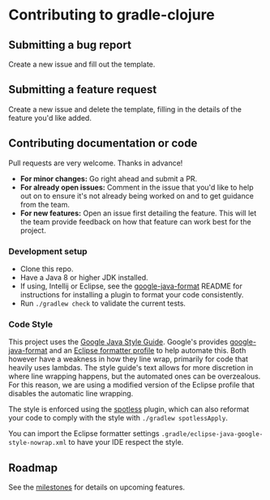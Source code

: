 # Contributing to gradle-clojure

## Submitting a bug report

Create a new issue and fill out the template.

## Submitting a feature request

Create a new issue and delete the template, filling in the details of the feature
you'd like added.

## Contributing documentation or code

Pull requests are very welcome. Thanks in advance!

- **For minor changes:** Go right ahead and submit a PR.
- **For already open issues:** Comment in the issue that you'd like to help out on to ensure it's not already being worked on and to get guidance from the team.
- **For new features:** Open an issue first detailing the feature. This will let the team provide feedback on how that feature can work best for the project.

### Development setup

- Clone this repo.
- Have a Java 8 or higher JDK installed.
- If using, Intellij or Eclipse, see the [google-java-format](https://github.com/google/google-java-format) README for instructions for installing a plugin to format your code consistently.
- Run `./gradlew check` to validate the current tests.

### Code Style

This project uses the [Google Java Style Guide](https://google.github.io/styleguide/javaguide.html). Google's provides [google-java-format](https://github.com/google/google-java-format) and an [Eclipse formatter profile](https://github.com/google/styleguide/blob/gh-pages/eclipse-java-google-style.xml) to help automate this. Both however have a weakness in how they line wrap, primarily for code that heavily uses lambdas. The style guide's text allows for more discretion in where line wrapping happens, but the automated ones can be overzealous. For this reason, we are using a modified version of the Eclipse profile that disables the automatic line wrapping.

The style is enforced using the [spotless](https://github.com/diffplug/spotless) plugin, which can also reformat your code to comply with the style with `./gradlew spotlessApply`.

You can import the Eclipse formatter settings `.gradle/eclipse-java-google-style-nowrap.xml` to have your IDE respect the style.

## Roadmap

See the [milestones](https://github.com/gradle-clojure/gradle-clojure/milestones) for details on upcoming features.
